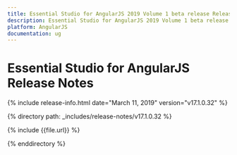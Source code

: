 ```yaml
---
title: Essential Studio for AngularJS 2019 Volume 1 beta release Release Notes  
description: Essential Studio for AngularJS 2019 Volume 1 beta release Release Notes  
platform: AngularJS
documentation: ug
---
```


# Essential Studio for AngularJS  Release Notes  

{% include release-info.html date="March 11, 2019"  version="v17.1.0.32" %} 


{% directory path: _includes/release-notes/v17.1.0.32 %}

{% include {{file.url}} %}

{% enddirectory %}